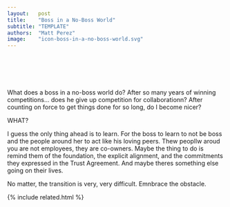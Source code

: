 ```yaml
---
layout:   post
title:    "Boss in a No-Boss World"
subtitle: "TEMPLATE"
authors:  "Matt Perez"
image:    "icon-boss-in-a-no-boss-world.svg"
---
```


<div style="display:none;">
 <p>What does a boss in a no-boss world do? After so many years of winning competitions&hellip; do I give that up? Do I reduce the force and become nicer?</p>
</div>

<h1>&nbsp;</h1>
 <p>What does a boss in a no-boss world do? After so many years of winning competitions&hellip; does he give up competition for collaborationn? After counting on force to get things done for so long, do I become nicer?</p>
 <p>WHAT?</p>
 <p>I guess the only thing ahead is to learn. For the boss to learn to not be boss and the people around her to act like his loving peers. Thew peopllw aroud you are not employees, they are co-owners. Maybe the thing to do is remind them of the foundation, the explicit alignment, and the commitments they expressed in the Trust Agreement. And maybe theres something else going on their lives.</p>
 <p>No matter, the transition is very, very difficult. Emnbrace the obstacle.</p>

{% include related.html %}